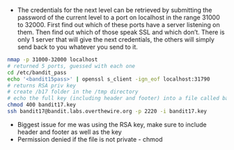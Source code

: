 - The credentials for the next level can be retrieved by submitting the password of the current level to a port on localhost in the range 31000 to 32000. First find out which of these ports have a server listening on them. Then find out which of those speak SSL and which don’t. There is only 1 server that will give the next credentials, the others will simply send back to you whatever you send to it.
```bash
nmap -p 31000-32000 localhost
# returned 5 ports, guessed with each one
cd /etc/bandit_pass
echo '<bandit15pass>' | openssl s_client -ign_eof localhost:31790
# returns RSA priv key
# create /b17 folder in the /tmp directory
# echo the full key (including header and footer) into a file called bandit17.key
chmod 400 bandit17.key
ssh bandit17@bandit.labs.overthewire.org -p 2220 -i bandit17.key
```
- Biggest issue for me was using the RSA key, make sure to include header and footer as well as the key
- Permission denied if the file is not private - chmod
